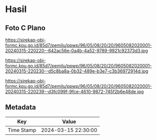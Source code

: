 # Hasil

## Foto C Plano

https://sirekap-obj-formc.kpu.go.id/85d7/pemilu/ppwp/96/05/08/20/20/9605082020001-20240315-220220--642ac56e-0a4b-4a52-9789-9921c92373d3.jpg

https://sirekap-obj-formc.kpu.go.id/85d7/pemilu/ppwp/96/05/08/20/20/9605082020001-20240315-220230--d5c8ba8a-0b32-489e-b3e7-c3b36972914d.jpg

https://sirekap-obj-formc.kpu.go.id/85d7/pemilu/ppwp/96/05/08/20/20/9605082020001-20240315-220239--d3fc099f-9fce-4610-9872-745f2b6e48de.jpg


## Metadata

| Key        | Value               |
| ---------- | ------------------- |
| Time Stamp | 2024-03-15 22:30:00 |



